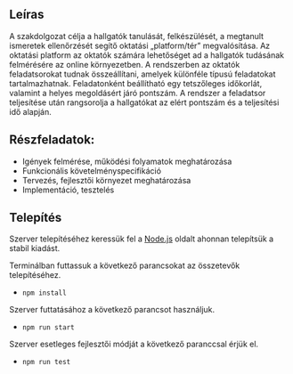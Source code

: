 ## Leíras
A szakdolgozat célja a hallgatók tanulását, felkészülését, a megtanult ismeretek ellenőrzését segítő oktatási „platform/tér” megvalósítása. Az oktatási platform az oktatók számára lehetőséget ad a hallgatók tudásának felmérésére az online környezetben. A rendszerben az oktatók feladatsorokat tudnak összeállítani, amelyek különféle típusú feladatokat tartalmazhatnak. Feladatonként beállítható egy tetszőleges időkorlát, valamint a helyes megoldásért járó pontszám. A rendszer a feladatsor teljesítése után rangsorolja a hallgatókat az elért pontszám és a teljesítési idő alapján.

## Részfeladatok:
-	Igények felmérése, működési folyamatok meghatározása
-	Funkcionális követelményspecifikáció
-	Tervezés, fejlesztői környezet meghatározása
-	Implementáció, tesztelés

## Telepítés
Szerver telepítéséhez keressük fel a [Node.js](https://nodejs.org/) oldalt ahonnan telepítsük a stabil kiadást.

Terminálban futtassuk a következő parancsokat az összetevők telepítéséhez.

- `npm install`

Szerver futtatásához a következő parancsot használjuk.

- `npm run start`

Szerver esetleges fejlesztői módját a következő paranccsal érjük el.

- `npm run test`
